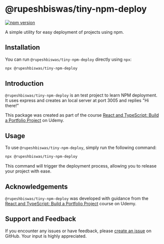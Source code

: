 # @rupeshbiswas/tiny-npm-deploy

[![npm version](https://badge.fury.io/js/%40rupesh%2Ftiny-npm-deploy.svg)](https://badge.fury.io/js/%40rupesh%2Ftiny-npm-deploy)

A simple utility for easy deployment of projects using npm.

## Installation

You can run `@rupeshbiswas/tiny-npm-deploy` directly using `npx`:

```bash
npx @rupeshbiswas/tiny-npm-deploy
```

## Introduction

`@rupeshbiswas/tiny-npm-deploy` is an test project to learn NPM deployment. It uses express and creates an local server at port 3005 and replies "Hi there!"

This package was created as part of the course [React and TypeScript: Build a Portfolio Project](https://www.udemy.com/course/react-and-typescript-build-a-portfolio-project/) on Udemy.

## Usage

To use `@rupeshbiswas/tiny-npm-deploy`, simply run the following command:

```bash
npx @rupeshbiswas/tiny-npm-deploy
```

This command will trigger the deployment process, allowing you to release your project with ease.


## Acknowledgements

`@rupeshbiswas/tiny-npm-deploy` was developed with guidance from the [React and TypeScript: Build a Portfolio Project](https://www.udemy.com/course/react-and-typescript-build-a-portfolio-project/) course on Udemy.

## Support and Feedback

If you encounter any issues or have feedback, please [create an issue](https://github.com/rupeshcodes/tiny-npm-deploy/issues) on GitHub. Your input is highly appreciated.
